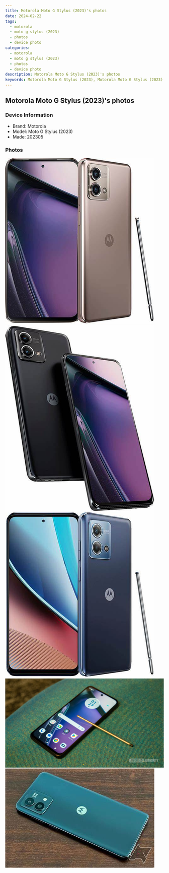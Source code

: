 ```yaml
---
title: Motorola Moto G Stylus (2023)'s photos
date: 2024-02-22
tags: 
  - motorola
  - moto g stylus (2023)
  - photos
  - device photo
categories: 
  - motorola
  - moto g stylus (2023)
  - photos
  - device photo
description: Motorola Moto G Stylus (2023)'s photos
keywords: Motorola Moto G Stylus (2023), Motorola Moto G Stylus (2023) photos, Motorola Moto G Stylus (2023) device photo
---
```


## Motorola Moto G Stylus (2023)'s photos

### Device Information

- Brand: Motorola
- Model: Moto G Stylus (2023)
- Made: 202305

### Photos

![/images/best-assets/devices/motorola/motorola-moto-g-stylus-(2023)/1.jpg](/images/best-assets/devices/motorola/motorola-moto-g-stylus-(2023)/1.jpg)
![/images/best-assets/devices/motorola/motorola-moto-g-stylus-(2023)/2.jpg](/images/best-assets/devices/motorola/motorola-moto-g-stylus-(2023)/2.jpg)
![/images/best-assets/devices/motorola/motorola-moto-g-stylus-(2023)/3.jpg](/images/best-assets/devices/motorola/motorola-moto-g-stylus-(2023)/3.jpg)
![/images/best-assets/devices/motorola/motorola-moto-g-stylus-(2023)/4.jpg](/images/best-assets/devices/motorola/motorola-moto-g-stylus-(2023)/4.jpg)
![/images/best-assets/devices/motorola/motorola-moto-g-stylus-(2023)/5.jpg](/images/best-assets/devices/motorola/motorola-moto-g-stylus-(2023)/5.jpg)
